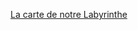 [La carte de notre Labyrinthe](https://excalidraw.com/#room=033c857f2870d461ff66,q3ZnsPMTPPiuoj-ycnda8w)